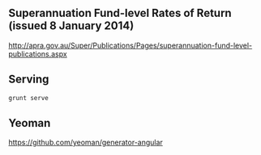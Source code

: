 ## Superannuation Fund-level Rates of Return (issued 8 January 2014)

http://apra.gov.au/Super/Publications/Pages/superannuation-fund-level-publications.aspx

## Serving

```bash
grunt serve
```

## Yeoman

https://github.com/yeoman/generator-angular
